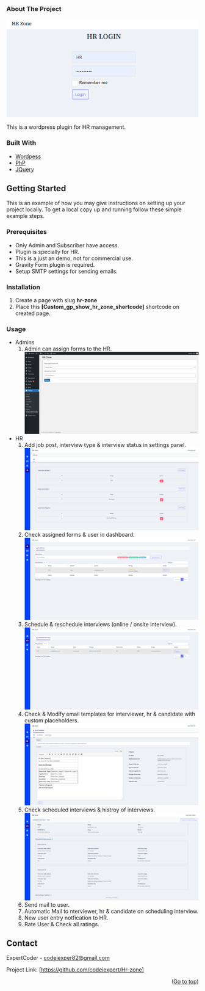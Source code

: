 <div id="top"></div>
<!-- PROJECT LOGO -->
<br />
<!-- ABOUT THE PROJECT -->

### About The Project

<img src="screenshots/login.png" alt="Login">

This is a wordpress plugin for HR management.

### Built With

* [Wordpess](https://wordpress.org/)
* [PhP](https://www.php.net/)
* [JQuery](https://jquery.com)



<!-- GETTING STARTED -->
## Getting Started

This is an example of how you may give instructions on setting up your project locally.
To get a local copy up and running follow these simple example steps.

### Prerequisites

* Only Admin and Subscriber have access.
* Plugin is specially for HR.
* This is a just an demo, not for commercial use.
* Gravity Form plugin is required.
* Setup SMTP settings for sending emails.

### Installation

1. Create a page with slug <b>hr-zone</b>
2. Place this <b>[Custom_gp_show_hr_zone_shortcode]</b> shortcode on created page.

### Usage

* Admins
    1. Admin can assign forms to the HR.
        <img src="screenshots/admin-settings.png" alt="Admin Settings">
* HR
    1. Add job post, interview type & interview status in settings panel.
        <img src="screenshots/interview-settings.png" alt="HR Settings">
    2. Check assigned forms & user in dashboard.
        <img src="screenshots/dashboard.png" alt="Dashaboard">
    3. Schedule & reschedule interviews (online / onsite interview).
        <img src="screenshots/scheduled-interviews.png" alt="scheduled-interviews">
    4. Check & Modify email templates for interviewer, hr & candidate with custom placeholders.
        <img src="screenshots/email-templates.png" alt="scheduled-interviews">
    5. Check scheduled interviews & histroy of interviews.
        <img src="screenshots/history.png" alt="scheduled-interviews">
    6. Send mail to user.
    7. Automatic Mail to nterviewer, hr & candidate on scheduling interview.
    8. New user entry notfication to HR.
    9. Rate User & Check all ratings.

## Contact

ExpertCoder - codeiexper82@gmail.com

Project Link: [https://github.com/codeiexpert/Hr-zone]

<p align="right">(<a href="#top">Go to top</a>)</p>





